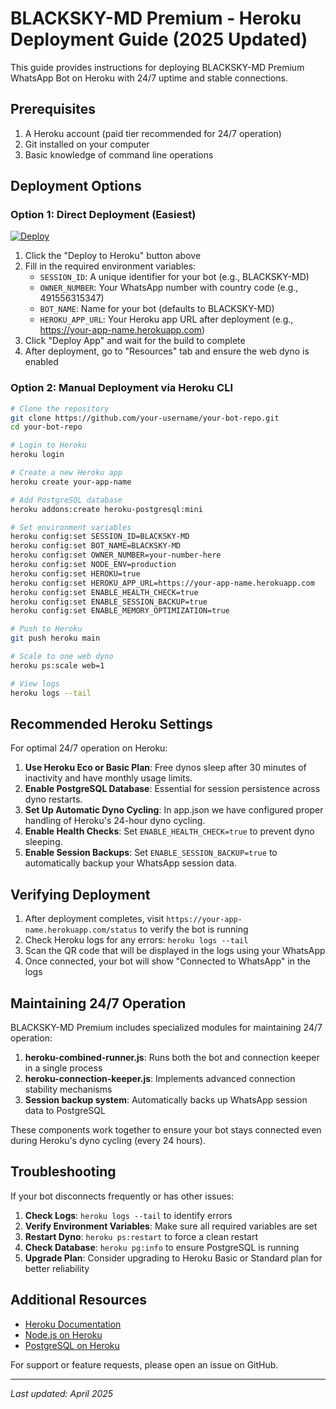 # BLACKSKY-MD Premium - Heroku Deployment Guide (2025 Updated)

This guide provides instructions for deploying BLACKSKY-MD Premium WhatsApp Bot on Heroku with 24/7 uptime and stable connections.

## Prerequisites

1. A Heroku account (paid tier recommended for 24/7 operation)
2. Git installed on your computer
3. Basic knowledge of command line operations

## Deployment Options

### Option 1: Direct Deployment (Easiest)

[![Deploy](https://www.herokucdn.com/deploy/button.svg)](https://heroku.com/deploy)

1. Click the "Deploy to Heroku" button above
2. Fill in the required environment variables:
   - `SESSION_ID`: A unique identifier for your bot (e.g., BLACKSKY-MD)
   - `OWNER_NUMBER`: Your WhatsApp number with country code (e.g., 491556315347)
   - `BOT_NAME`: Name for your bot (defaults to BLACKSKY-MD)
   - `HEROKU_APP_URL`: Your Heroku app URL after deployment (e.g., https://your-app-name.herokuapp.com)
3. Click "Deploy App" and wait for the build to complete
4. After deployment, go to "Resources" tab and ensure the web dyno is enabled

### Option 2: Manual Deployment via Heroku CLI

```bash
# Clone the repository
git clone https://github.com/your-username/your-bot-repo.git
cd your-bot-repo

# Login to Heroku
heroku login

# Create a new Heroku app
heroku create your-app-name

# Add PostgreSQL database
heroku addons:create heroku-postgresql:mini

# Set environment variables
heroku config:set SESSION_ID=BLACKSKY-MD
heroku config:set BOT_NAME=BLACKSKY-MD
heroku config:set OWNER_NUMBER=your-number-here
heroku config:set NODE_ENV=production
heroku config:set HEROKU=true
heroku config:set HEROKU_APP_URL=https://your-app-name.herokuapp.com
heroku config:set ENABLE_HEALTH_CHECK=true
heroku config:set ENABLE_SESSION_BACKUP=true
heroku config:set ENABLE_MEMORY_OPTIMIZATION=true

# Push to Heroku
git push heroku main

# Scale to one web dyno
heroku ps:scale web=1

# View logs
heroku logs --tail
```

## Recommended Heroku Settings

For optimal 24/7 operation on Heroku:

1. **Use Heroku Eco or Basic Plan**: Free dynos sleep after 30 minutes of inactivity and have monthly usage limits.
2. **Enable PostgreSQL Database**: Essential for session persistence across dyno restarts.
3. **Set Up Automatic Dyno Cycling**: In app.json we have configured proper handling of Heroku's 24-hour dyno cycling.
4. **Enable Health Checks**: Set `ENABLE_HEALTH_CHECK=true` to prevent dyno sleeping.
5. **Enable Session Backups**: Set `ENABLE_SESSION_BACKUP=true` to automatically backup your WhatsApp session data.

## Verifying Deployment

1. After deployment completes, visit `https://your-app-name.herokuapp.com/status` to verify the bot is running
2. Check Heroku logs for any errors: `heroku logs --tail`
3. Scan the QR code that will be displayed in the logs using your WhatsApp
4. Once connected, your bot will show "Connected to WhatsApp" in the logs

## Maintaining 24/7 Operation

BLACKSKY-MD Premium includes specialized modules for maintaining 24/7 operation:

1. **heroku-combined-runner.js**: Runs both the bot and connection keeper in a single process
2. **heroku-connection-keeper.js**: Implements advanced connection stability mechanisms
3. **Session backup system**: Automatically backs up WhatsApp session data to PostgreSQL

These components work together to ensure your bot stays connected even during Heroku's dyno cycling (every 24 hours).

## Troubleshooting

If your bot disconnects frequently or has other issues:

1. **Check Logs**: `heroku logs --tail` to identify errors
2. **Verify Environment Variables**: Make sure all required variables are set
3. **Restart Dyno**: `heroku ps:restart` to force a clean restart
4. **Check Database**: `heroku pg:info` to ensure PostgreSQL is running
5. **Upgrade Plan**: Consider upgrading to Heroku Basic or Standard plan for better reliability

## Additional Resources

- [Heroku Documentation](https://devcenter.heroku.com/categories/reference)
- [Node.js on Heroku](https://devcenter.heroku.com/categories/nodejs-support)
- [PostgreSQL on Heroku](https://devcenter.heroku.com/categories/heroku-postgres)

For support or feature requests, please open an issue on GitHub.

---

*Last updated: April 2025*
